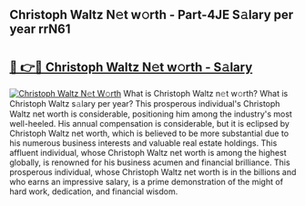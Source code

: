## Christoph Waltz N𝚎t w𝚘rth - Part-4JE S𝚊lary per year rrN61

# <h2><a href="http://gc1iiz.nevu.top/?p=Christoph+Waltz">🔗 👉🔴 Christoph Waltz N𝚎t w𝚘rth - S𝚊lary</a></h2>

[![Christoph Waltz N𝚎t W𝚘rth](https://i.imgur.com/Oavwk0R.jpeg)](http://gc1iiz.nevu.top/?p=Christoph+Waltz)
What is Christoph Waltz n𝚎t w𝚘rth? What is Christoph Waltz s𝚊lary per year?
This prosperous individual's Christoph Waltz net worth is considerable, positioning him among the industry's most well-heeled. His annual compensation is considerable, but it is eclipsed by Christoph Waltz net worth, which is believed to be more substantial due to his numerous business interests and valuable real estate holdings. This affluent individual, whose Christoph Waltz net worth is among the highest globally, is renowned for his business acumen and financial brilliance. This prosperous individual, whose Christoph Waltz net worth is in the billions and who earns an impressive salary, is a prime demonstration of the might of hard work, dedication, and financial wisdom.
